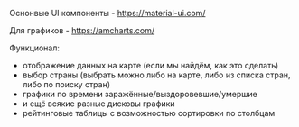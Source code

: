 Оснонвые UI компоненты - https://material-ui.com/

Для графиков - https://amcharts.com/

Функционал:
- отображение данных на карте (если мы найдём, как это сделать)
- выбор страны (выбрать можно либо на карте, либо из списка стран, либо по поиску стран)
- графики по времени заражённые/выздоровевшие/умершие
- и ещё всякие разные дисковы графики
- рейтинговые таблицы с возможностью сортировки по столбцам